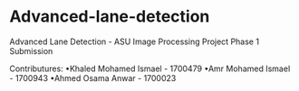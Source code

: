 # Advanced-lane-detection
Advanced Lane Detection - ASU Image Processing Project Phase 1 Submission

Contributures:
•Khaled Mohamed Ismael - 1700479
•Amr Mohamed Ismael - 1700943
•Ahmed Osama Anwar - 1700023
